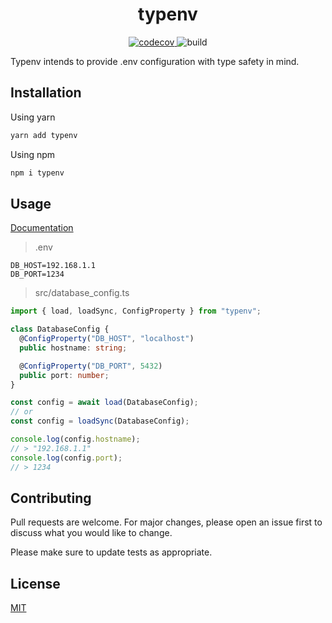<h1 align="center">typenv</h1>
<p align="center"> 
  <a href="https://codecov.io/gh/mcountryman/typenv" target="_blank">
    <img src="https://codecov.io/gh/mcountryman/typenv/branch/master/graph/badge.svg" alt="codecov" />
  </a>
  <img src="https://github.com/mcountryman/typenv/workflows/Build/badge.svg" alt="build" />
</p>

Typenv intends to provide .env configuration with type safety in mind.

## Installation
Using yarn
```bash
yarn add typenv
```
Using npm
```bash
npm i typenv
```

## Usage
[Documentation](https://mcountryman.github.io/typenv/)


> .env
```
DB_HOST=192.168.1.1
DB_PORT=1234
```
> src/database_config.ts
```typescript
import { load, loadSync, ConfigProperty } from "typenv"; 

class DatabaseConfig {
  @ConfigProperty("DB_HOST", "localhost")
  public hostname: string;

  @ConfigProperty("DB_PORT", 5432)
  public port: number;
}

const config = await load(DatabaseConfig);
// or
const config = loadSync(DatabaseConfig);

console.log(config.hostname);
// > "192.168.1.1"
console.log(config.port);
// > 1234
```

## Contributing
Pull requests are welcome. For major changes, please open an issue first to discuss what 
you would like to change.

Please make sure to update tests as appropriate.

## License
[MIT](LICENSE.md)
